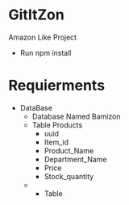 # GitItZon
Amazon Like Project

* Run
npm install


# Requierments
* DataBase
    * Database Named Bamizon
    * Table Products
        * uuid
        * Item_id
        * Product_Name
        * Department_Name
        * Price
        * Stock_quantity
    * * Table 
